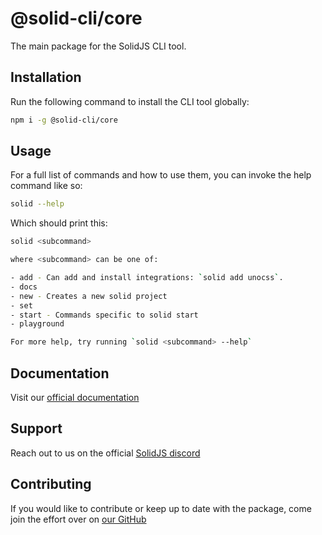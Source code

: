 # @solid-cli/core

The main package for the SolidJS CLI tool.

## Installation

Run the following command to install the CLI tool globally:

```bash
npm i -g @solid-cli/core
```

## Usage

For a full list of commands and how to use them, you can invoke the help command like so:

```bash
solid --help
```

Which should print this:

```bash
solid <subcommand>

where <subcommand> can be one of:

- add - Can add and install integrations: `solid add unocss`.
- docs
- new - Creates a new solid project
- set
- start - Commands specific to solid start
- playground

For more help, try running `solid <subcommand> --help`
```

## Documentation

Visit our [official documentation](https://solid-cli.netlify.app/)

## Support

Reach out to us on the official [SolidJS discord](https://discord.gg/solidjs)

## Contributing

If you would like to contribute or keep up to date with the package, come join the effort over on [our GitHub](https://github.com/solidjs-community/solid-cli)
